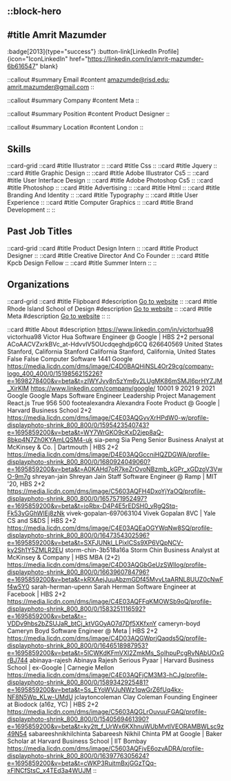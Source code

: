 ::block-hero
---
#title
Amrit Mazumder
---

:badge[2013]{type="success"}
:button-link[LinkedIn Profile]{icon="IconLinkedIn" href="https://linkedin.com/in/amrit-mazumder-6b616547" blank}

::callout
#summary
Email
#content
amazumde@risd.edu; amrit.mazumder@gmail.com
::

::callout
#summary
Company
#content
Meta
::

::callout
#summary
Position
#content
Product Designer
::

::callout
#summary
Location
#content
London
::

## Skills
::card-grid
::card
#title
Illustrator
::
::card
#title
Css
::
::card
#title
Jquery
::
::card
#title
Graphic Design
::
::card
#title
Adobe Illustrator Cs5
::
::card
#title
User Interface Design
::
::card
#title
Adobe Photoshop Cs5
::
::card
#title
Photoshop
::
::card
#title
Advertising
::
::card
#title
Html
::
::card
#title
Branding And Identity
::
::card
#title
Typography
::
::card
#title
User Experience
::
::card
#title
Computer Graphics
::
::card
#title
Brand Development
::
::

## Past Job Titles
::card-grid
::card
#title
Product Design Intern
::
::card
#title
Product Designer
::
::card
#title
Creative Director And Co Founder
::
::card
#title
Kpcb Design Fellow
::
::card
#title
Summer Intern
::
::

## Organizations
::card-grid
::card
#title
Flipboard
#description
[Go to website](flipboard.com)
::
::card
#title
Rhode Island School of Design
#description
[Go to website](risd.edu)
::
::card
#title
Meta
#description
[Go to website](meta.com)
::
::

::card
#title
About
#description
https://www.linkedin.com/in/victorhua98 victorhua98 Victor Hua Software Engineer @ Google | HBS 2+2 personal ACoAACVZxrkBVc_at-HdvvIV5OUcdqeghdjp6CQ 626640569 United States Stanford, California Stanford California Stanford, California, United States False False Computer Software 1441 Google https://media.licdn.com/dms/image/C4D0BAQHiNSL4Or29cg/company-logo_400_400/0/1519856215226?e=1698278400&v=beta&t=zIWYJvy8n5zYm6y2LUgMK86mSMJl6prHYZJM_XirKlM https://www.linkedin.com/company/google/ 10001 9 2021 9 2021 Google Google Maps Software Engineer Leadership Project Management React.js True 956 500 footealexandra Alexandra Foote Product @ Google | Harvard Business School 2+2 https://media.licdn.com/dms/image/C4E03AQGvvXrHPdW0-w/profile-displayphoto-shrink_800_800/0/1595423540743?e=1695859200&v=beta&t=WY7WrGKO9cKxD2jep8aQ-8bkp4N7Zh0KYAmLQSM4-uk sia-peng Sia Peng Senior Business Analyst at McKinsey & Co. | Dartmouth | HBS 2+2 https://media.licdn.com/dms/image/D4E03AQGccniHQZDGWA/profile-displayphoto-shrink_800_800/0/1680924049060?e=1695859200&v=beta&t=A0KAHd7oR7keZrOvoNBzmb_kGPr_xGDzoV3VwO-9m7g shreyan-jain Shreyan Jain Staff Software Engineer @ Ramp | MIT '20, HBS 2+2 https://media.licdn.com/dms/image/C5603AQFH4DxoYjYaOQ/profile-displayphoto-shrink_800_800/0/1657571952497?e=1695859200&v=beta&t=ioRbx-D4P4E5rEDSH0_vRgQStq-Fk53yGGhWIEj8zNk vivek-gopalan-697063104 Vivek Gopalan 8VC | Yale CS and S&DS | HBS 2+2 https://media.licdn.com/dms/image/C4E03AQEaOGYWqNw8SQ/profile-displayphoto-shrink_800_800/0/1647354302596?e=1695859200&v=beta&t=SXFJUNkl_LPixICSs9XP6VQpNCV-ky2Sh1Y5ZMLR2EU storm-chin-3b518a16a Storm Chin Business Analyst at McKinsey & Company | HBS MBA (2+2) https://media.licdn.com/dms/image/C4D03AQGbGeUzSWllog/profile-displayphoto-shrink_800_800/0/1663960784796?e=1695859200&v=beta&t=kRXAejJuuAbzmGDf45MvvLtaARNL8UUZ0cNwFf4w5Y0 sarah-herman-upenn Sarah Herman Software Engineer at Facebook | HBS 2+2 https://media.licdn.com/dms/image/C4E03AQFFqKMOWSb9oQ/profile-displayphoto-shrink_800_800/0/1583251116592?e=1695859200&v=beta&t=-VDDv9hbs2bZSUJaR_btCj_ktVGOyAO7d7Df5XKfxnY cameryn-boyd Cameryn Boyd Software Engineer @ Meta | HBS 2+2 https://media.licdn.com/dms/image/C4D03AQGWprjQaqds5Q/profile-displayphoto-shrink_800_800/0/1646518987953?e=1695859200&v=beta&t=5lCWKdKFmVXI2ZmkMs_SoIhpuPcgRvNAbUOxGrBJ744 abinaya-rajesh Abinaya Rajesh Serious Pyaar | Harvard Business School | ex-Google | Carnegie Mellon https://media.licdn.com/dms/image/C4E03AQFjCM3M3-hCJg/profile-displayphoto-shrink_800_800/0/1589342925481?e=1695859200&v=beta&t=Ss_EYoWVJuNWz1qwGrZ6fUq4kx-NF8N5Wp_KLw-UMdU jclaytoncoleman Clay Coleman Founding Engineer at Biodock (a16z, YC) | HBS 2+2 https://media.licdn.com/dms/image/C5603AQGLrOuvuuFGAQ/profile-displayphoto-shrink_800_800/0/1540569461390?e=1695859200&v=beta&t=ky2tt_f_UrWx6KXhnuWUbMvtIVEORAMBWLsc9z49N54 sabareeshnikhilchinta Sabareesh Nikhil Chinta PM at Google | Baker Scholar at Harvard Business School | IIT Bombay https://media.licdn.com/dms/image/C5603AQFjvE6ozvADRA/profile-displayphoto-shrink_800_800/0/1639776305624?e=1695859200&v=beta&t=cWKP3RuitmBxjGGzTQq-xFlNCfStsC_x4TEd3a4WUJM
::
